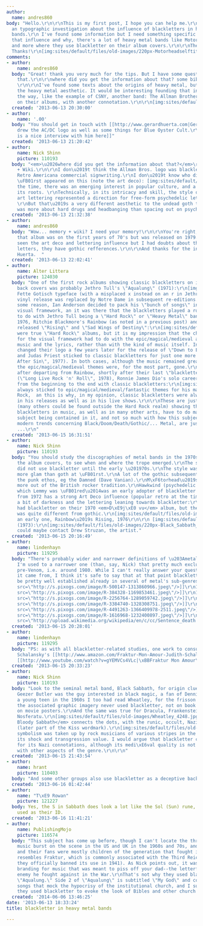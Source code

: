 ```yaml
---
author:
  name: andres860
body: "Hello.\r\n\r\nThis is my first post, I hope you can help me.\r\n\r\nI'm making
  an typographic investigation about the influence of blackletters in heavy metal
  bands.\r\n I've found some information but I need something specific about how was
  that influence and why, there's a lot of heavy metal bands like Motorhead, AC/DC
  and more where they use blackletter on their album covers.\r\n\r\nThere's some examples.
  Thanks!\r\n[img:sites/default/files/old-images/220px-Motorheadselftitled_4915.jpg][img:sites/default/files/old-images/images_6479.jpg][img:sites/default/files/old-images/goatwhore_6074.jpg][img:sites/default/files/old-images/gorgoroth-017_5614.jpg]"
comments:
- author:
    name: andres860
  body: "Great! thank you very much for the tips. But I have some questions about
    that.\r\n\r\nwhere did you get the information about that? some bibliography?
    \r\n\r\nI've found some texts about the origins of heavy metal, but nothing about
    the heavy metal aesthetic. It would be interesting founding that information.\r\n\r\nBy
    the way, like the example of CSNY, another band: The Allman Brothers used blackletters
    on their albums, with another connotation.\r\n\r\n[img:sites/default/files/old-images/Allman-Brothers-Band-Back-Where-It-All-352980_3883.jpg]"
  created: '2013-06-13 20:30:00'
- author:
    name: '.00'
  body: "You should get in touch with [[http://www.gerardhuerta.com|Gerard Huerta]]\r\n\r\nHe
    drew the AC/DC logo as well as some things for Blue Oyster Cult.\r\n\r\n[[http://smashinginterviews.com/interviews/designers/gerard-huerta-interview-the-man-behind-the-logos|There
    is a nice interview with him here]]"
  created: '2013-06-13 21:20:42'
- author:
    name: Nick Shinn
    picture: 110193
  body: "<em>\u2026where did you get the information about that?</em>\r\n\r\nMemory
    + Wiki.\r\n\r\nI don\u2019t think the Allman Bros. logo was blackletter, more
    Retro Americana commercial signwriting.\r\nI don\u2019t know who did the lettering.\r\nIt
    \uFB01rst appeared on this (note the art deco): [img:sites/default/files/old-images/Enlightened_Rogues_4492.jpg]\r\nAt
    the time, there was an emerging interest in popular culture, and a nostalgia for
    its roots. \r\nTechnically, in its intricacy and skill, the style of old commercial
    art lettering represented a direction for free-form psychedelic lettering to take.
    \r\nBut that\u2019s a very different aesthetic to the undead goth thing, which
    was more about hard drugs and headbanging than spacing out on psychedelics."
  created: '2013-06-13 21:32:38'
- author:
    name: andres860
  body: "Wow... memory + wiki? I need your memory!\r\n\r\nYou're right, I thought
    that album was on the first years of 70's but was released on 1979. I've already
    seen the art deco and lettering influence but I had doubts about the lowercases
    letters, they have gothic refferences.\r\n\r\nAnd thanks for the info about Gerard
    Huerta.  "
  created: '2013-06-13 22:02:41'
- author:
    name: Alter Littera
    picture: 124030
  body: "One of the first rock albums showing classic blackletters on its front and
    back covers was probably Jethro Tull's \"Aqualung\" (1971):\r\n[img:sites/default/files/old-images/Aqualung_6011.jpg]\r\n[The
    Fette Gotisch typeface (with a misplaced x instead on an r in Jethro) on the original
    vinyl release was replaced by Notre Dame in subsequent re-editions.]\r\n\r\nFor
    some reason, Ian Anderson decided to pack his \"bunch of songs\" inside an antique/medieval
    visual framework, an it was there that the blackletters played a role. Nothing
    to do with Jethro Tull being a \"Hard Rock\" or \"Heavy Metal\" band.\r\n\r\nIn
    1976, Ritchie Blackmore's Rainbow (as noted in a previous post) and Judas Priest
    released \"Rising\" and \"Sad Wings of Destiny\":\r\n[img:sites/default/files/old-images/Raising-Sad_4297.png]\r\nThese
    were true \"Hard Rock\" albums, but it is my impression that the choice of blackletters
    for the visual framework had to do with the epic/magical/medieval aspects of the
    music and the lyrics, rather than with the kind of music itself. In fact, Rainbow
    changed their logo a few years later for the release of \"Down to Earth\" (1979),
    and Judas Priest sticked to classic blackletters for just one more release (\"Sin
    After Sin\", 1977). In both cases, although the music remained great Hard Rock,
    the epic/magical/medieval themes were, for the most part, gone.\r\n\r\nHowever,
    after departing from Rainbow, shortly after their last \"blackletter logo\" release
    (\"Long Live Rock 'n' Roll\", 1978), Ronnie James Dio's solo career was accompanied
    from the beginning to the end with classic blackletters:\r\n[img:sites/default/files/old-images/Dio_4504.png]\r\nDio
    always sticked to epic/magical/medieval/fantastic themes for his masterful Hard
    Rock,  an this is why, in my opinion, classic blackletters were always present
    in his releases as well as in his live shows.\r\n\r\nThese are just a few examples
    (many others could be found outside the Hard Rock realm) showing that classic
    blackletters in music, as well as in many other arts, have to do mainly with the
    subject being contained in it, and not so much with how this subject is expressed.\r\n\r\nThe
    modern trends concerning Black/Doom/Death/Gothic/... Metal, are just another story
    ...\r\n"
  created: '2013-06-15 16:31:51'
- author:
    name: Nick Shinn
    picture: 110193
  body: "You should study the discographies of metal bands in the 1970s, in particular
    the album covers, to see when and where the trope emerged.\r\nThe seminal bands
    did not use blackletter until the early \u201970s.\r\nThe style was generally
    more glam than goth at \uFB01rst.\r\nA lot of the gothic subsequently came from
    the punk ethos, eg the Damned (Dave Vanian).\r\nM\xF6torhead\u2019s look came
    more out of the British rocker tradition.\r\nHawkwind (psychedelic rock?)\u2014from
    which Lemmy was \uFB01red\u2014was an early adopter of blackletter.\r\n\r\nThis
    from 1972 has a strong Art Deco influence (popular retro at the time), but there\u2019s
    a bit of darkness and the lettering leaning towards blackletter:\r\n[img:sites/default/files/old-images/220px-Doremi_Fasol_Latido_-_Hawkwind_6028.jpg]\r\n\r\nCSNY
    had blackletter on their 1970 <em>D\xE9j\xE0 vu</em> album, but the connotation
    was quite different from gothic.\r\n[img:sites/default/files/old-images/CSNY_5243.png]\r\n\r\nhere\u2019s
    an early one, Rainbow\u2019s Rising, 1976\r\n\r\n [img:sites/default/files/old-images/Unknown_4747.jpeg]\r\n\r\nEarliest?
    (1973):\r\n[img:sites/default/files/old-images/220px-Black_Sabbath_SbS_5427.jpg]\r\nYou
    could maybe contact Drew Struzan, the artist."
  created: '2013-06-15 20:16:49'
- author:
    name: lindenhayn
    picture: 119295
  body: "There's probably wider and narrower definitions of \u203Ametal\u2039. I guess
    I'm used to a narrower one (than, say, Nick) that pretty much excludes everything
    pre-Venom, i.e. around 1980. While I can't really answer your question as to where
    it came from, I think it's safe to say that at that point blackletter seemed to
    be pretty well established already in several of metal's sub-genres.\r\n\r\n[[http://www.discogs.com/artist/Venom+%288%29|<img
    src=\"http://s.pixogs.com/image/R-500147-1313860966.jpeg\"/>]]\r\n1981\r\n\r\n[[http://www.discogs.com/artist/Blitzkrieg|<img
    src=\"http://s.pixogs.com/image/R-384328-1169853461.jpeg\"/>]]\r\n1981\r\n\r\n[[http://www.discogs.com/artist/Witchfinder+General|<img
    src=\"http://s.pixogs.com/image/R-2256764-1289059742.jpeg\"/>]]\r\n1981\r\n\r\n[[http://www.discogs.com/artist/Sodom|<img
    src=\"http://s.pixogs.com/image/R-3384740-1328308751.jpeg\"/>]]\r\n1982\r\n\r\n[[http://www.discogs.com/artist/Obsessed%2C+The|<img
    src=\"http://s.pixogs.com/image/R-4491263-1366409978-2511.jpeg\"/>]]\r\n1983\r\n\r\n[[http://www.discogs.com/artist/Saint+Vitus|<img
    src=\"http://s.pixogs.com/image/R-1616968-1232400897.jpeg\"/>]]\r\n1984\r\n\r\n\r\n[[http://www.discogs.com/artist/Destruction|<img
    src=\"http://upload.wikimedia.org/wikipedia/en/c/cc/Sentence_death.jpg\"/>]]\r\n1984\r\n\r\n"
  created: '2013-06-15 20:28:01'
- author:
    name: lindenhayn
    picture: 119295
  body: "PS: as with all blackletter-related studies, one work to consult is Judith
    Schalansky's [[http://www.amazon.com/Fraktur-Mon-Amour-Judith-Schalansky/dp/156898801X|book]]
    [[http://www.youtube.com/watch?v=gYEMVCs4VLc|\xBBFraktur Mon Amour\xAB]]"
  created: '2013-06-15 20:33:23'
- author:
    name: Nick Shinn
    picture: 110193
  body: "Look to the seminal metal band, Black Sabbath, for origin clues.\r\nApparently
    Geezer Butler was the guy interested in black magic, a fan of Dennis Wheatley.\r\nAs
    a young teen in the 1960s I too had read Wheatley, for the frisson of the occult.\r\nBut
    the associated graphic imagery never used blackletter, not on book covers, not
    on movie posters.\r\nAnd the same was true for Dracula, Frankenstein, etc. Even
    Nosferatu.\r\n[img:sites/default/files/old-images/Wheatley_4248.jpg]\r\n\r\n<em>Sabbath
    Bloody Sabbath</em> connects the dots, with the runic, occult, Nazi \u201CSS\u201D
    (later part of the Kiss wordmark).\r\n[img:sites/default/files/old-images/220px-Black_Sabbath_SbS_5427.jpg]\r\nNazi
    symbolism was taken up by rock musicians of various stripes in the 1970s, for
    its shock and transgression value. I would argue that blackletter came to metal
    for its Nazi connotations, although its medi\xE6val quality is not out of keeping
    with other aspects of the genre.\r\n\r\n"
  created: '2013-06-15 21:43:54'
- author:
    name: hrant
    picture: 110403
  body: "And some other groups also use blackletter as a deceptive backstabbing tool:\r\nhttp://www.flickr.com/photos/48413419@N00/4083262866/\r\n\r\nhhp\r\n"
  created: '2013-06-16 01:42:44'
- author:
    name: "T\xE9 Rowan"
    picture: 121227
  body: Yes, the S in Sabbath does look a lot like the Sol (Sun) rune, which the SS
    used as their ID.
  created: '2013-06-16 11:41:21'
- author:
    name: PublishingMojo
    picture: 116574
  body: "This subject has come up before, though I can't locate the thread. Heavy-metal
    music burst on the scene in the US and UK in the 1960s and 70s, and the musicians
    and their fans were mostly children of the generation that fought in WWII.\r\nBlackletter
    resembles Fraktur, which is commonly associated with the Third Reich (even though
    they officially banned its use in 1941). As Nick points out, it was the perfect
    branding for music that was meant to piss off your dad--the letterforms of the
    enemy he fought against in the War.\r\nThat's not why they used blackletter on
    \"Aqualung.\" Side 2 of \"Aqualung\" is subtitled \"My God\" and consists of five
    songs that mock the hypocrisy of the institutional church, and I suspect that
    they used blackletter to evoke the look of Bibles and other church documents."
  created: '2014-06-06 13:46:25'
date: '2013-06-13 18:33:24'
title: blackletter in heavy metal bands

---
```


